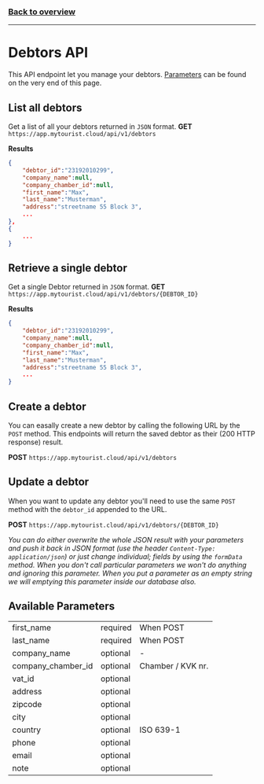 ### [Back to overview](index.html)
---
# Debtors API
This API endpoint let you manage your debtors. [Parameters](#available-parameters) can be found on the very end of this page.

## List all debtors
Get a list of all your debtors returned in `JSON` format. 
**GET** `https://app.mytourist.cloud/api/v1/debtors`

**Results**
```json
{
    "debtor_id":"23192010299",
    "company_name":null,
    "company_chamber_id":null,
    "first_name":"Max",
    "last_name":"Musterman",
    "address":"streetname 55 Block 3",
    ...
},
{
    ...
}
```

## Retrieve a single debtor
Get a single Debtor returned in `JSON` format.
**GET** `https://app.mytourist.cloud/api/v1/debtors/{DEBTOR_ID}`


**Results**
```json
{
    "debtor_id":"23192010299",
    "company_name":null,
    "company_chamber_id":null,
    "first_name":"Max",
    "last_name":"Musterman",
    "address":"streetname 55 Block 3",
    ...
}
```

## Create a debtor
You can easally create a new debtor by calling the following URL by the `POST` method. This endpoints will return the saved debtor as their (200 HTTP response) result.

**POST** `https://app.mytourist.cloud/api/v1/debtors`    


## Update a debtor
When you want to update any debtor you'll need to use the same `POST` method with the `debtor_id` appended to the URL. 

**POST** `https://app.mytourist.cloud/api/v1/debtors/{DEBTOR_ID}`

_You can do either overwrite the whole JSON result with your parameters and push it back in JSON format (use the header `Content-Type: application/json`) or just change individual; fields by using the `formData` method. When you don't call particular parameters we won't do anything and ignoring this parameter. When you put a parameter as an empty string we will emptying this parameter inside our database also._

## Available Parameters
<table>
    <tr><td>first_name</td><td>required</td><td>When POST</td></tr>    
    <tr><td>last_name</td><td>required</td><td>When POST</td></tr>
    <tr><td>company_name</td><td>optional</td><td>-</td></tr>
    <tr><td>company_chamber_id</td><td>optional</td><td>Chamber / KVK nr.</td></tr>
    <tr><td>vat_id</td><td>optional</td><td></td></tr>
    <tr><td>address</td><td>optional</td><td></td></tr>
    <tr><td>zipcode</td><td>optional</td><td></td></tr>
    <tr><td>city</td><td>optional</td><td></td></tr>
    <tr><td>country</td><td>optional</td><td>ISO 639-1</td></tr>
    <tr><td>phone</td><td>optional</td><td></td></tr>
    <tr><td>email</td><td>optional</td><td></td></tr>
    <tr><td>note</td><td>optional</td><td></td></tr>
</table>